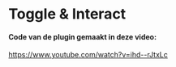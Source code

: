 # Toggle & Interact
#### Code van de plugin gemaakt in deze video: 
https://www.youtube.com/watch?v=ihd--rJtxLc
